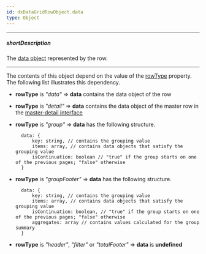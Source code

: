 ```yaml
---
id: dxDataGridRowObject.data
type: Object
---
```

---
##### shortDescription
The [data object](/api-reference/10%20UI%20Widgets/GridBase/1%20Configuration/dataSource.md '/Documentation/ApiReference/UI_Widgets/dxDataGrid/Configuration/#dataSource') represented by the row.

---
The contents of this object depend on the value of the [rowType](/api-reference/10%20UI%20Widgets/dxDataGrid/6%20Row/rowType.md '/Documentation/ApiReference/UI_Widgets/dxDataGrid/Row/#rowType') property. The following list illustrates this dependency.

- **rowType** is *"data"* &rArr; **data** contains the data object of the row
- **rowType** is *"detail"* &rArr; **data** contains the data object of the master row in the [master-detail interface](/concepts/05%20Widgets/DataGrid/60%20Master-Detail%20Interface '/Documentation/Guide/Widgets/DataGrid/Master-Detail_Interface/')
- **rowType** is *"group"* &rArr; **data** has the following structure.     

        data: {
            key: string, // contains the grouping value
            items: array, // contains data objects that satisfy the grouping value
            isContinuation: boolean // "true" if the group starts on one of the previous pages; "false" otherwise
        }
- **rowType** is *"groupFooter"* &rArr; **data** has the following structure.    
   
        data: {
            key: string, // contains the grouping value
            items: array, // contains data objects that satisfy the grouping value
            isContinuation: boolean, // "true" if the group starts on one of the previous pages; "false" otherwise
            aggregates: array // contains values calculated for the group summary
        }
- **rowType** is *"header"*, *"filter"* or *"totalFooter"* &rArr; **data** is **undefined**